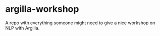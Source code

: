 # argilla-workshop
A repo with everything someone might need to give a nice workshop on NLP with Argilla.
